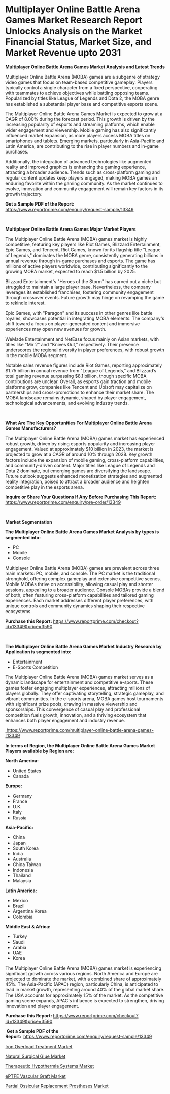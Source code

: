 <p><h1>Multiplayer Online Battle Arena Games Market Research Report Unlocks Analysis on the Market Financial Status, Market Size, and Market Revenue upto 2031</h1></p><p><strong>Multiplayer Online Battle Arena Games Market Analysis and Latest Trends</strong></p>
<p><p>Multiplayer Online Battle Arena (MOBA) games are a subgenre of strategy video games that focus on team-based competitive gameplay. Players typically control a single character from a fixed perspective, cooperating with teammates to achieve objectives while battling opposing teams. Popularized by titles like League of Legends and Dota 2, the MOBA genre has established a substantial player base and competitive esports scene.</p><p>The Multiplayer Online Battle Arena Games Market is expected to grow at a CAGR of 8.00% during the forecast period. This growth is driven by the increasing popularity of esports and streaming platforms, which enable wider engagement and viewership. Mobile gaming has also significantly influenced market expansion, as more players access MOBA titles on smartphones and tablets. Emerging markets, particularly in Asia-Pacific and Latin America, are contributing to the rise in player numbers and in-game purchases.</p><p>Additionally, the integration of advanced technologies like augmented reality and improved graphics is enhancing the gaming experience, attracting a broader audience. Trends such as cross-platform gaming and regular content updates keep players engaged, making MOBA games an enduring favorite within the gaming community. As the market continues to evolve, innovation and community engagement will remain key factors in its growth trajectory.</p></p>
<p><strong>Get a Sample PDF of the Report:&nbsp;</strong> <a href="https://www.reportprime.com/enquiry/request-sample/13349?utm_campaign=24&utm_medium=2&utm_source=Github&utm_content=ia&utm_term=02102024&utm_id=multiplayer-online-battle-arena-games">https://www.reportprime.com/enquiry/request-sample/13349</a></p>
<p>&nbsp;</p>
<p><strong>Multiplayer Online Battle Arena Games Major Market Players</strong></p>
<p><p>The Multiplayer Online Battle Arena (MOBA) games market is highly competitive, featuring key players like Riot Games, Blizzard Entertainment, Epic Games, and Tencent. Riot Games, known for its flagship title "League of Legends," dominates the MOBA genre, consistently generating billions in annual revenue through in-game purchases and esports. The game has millions of active players worldwide, contributing significantly to the growing MOBA market, expected to reach $1.5 billion by 2025.</p><p>Blizzard Entertainment's "Heroes of the Storm" has carved out a niche but struggled to maintain a large player base. Nevertheless, the company leverages its established franchises, fostering community engagement through crossover events. Future growth may hinge on revamping the game to rekindle interest.</p><p>Epic Games, with "Paragon" and its success in other genres like battle royales, showcases potential in integrating MOBA elements. The company's shift toward a focus on player-generated content and immersive experiences may open new avenues for growth.</p><p>WeMade Entertainment and NetEase focus mainly on Asian markets, with titles like "Mir 2" and "Knives Out," respectively. Their presence underscores the regional diversity in player preferences, with robust growth in the mobile MOBA segment.</p><p>Notable sales revenue figures include Riot Games, reporting approximately $1.75 billion in annual revenue from "League of Legends," and Blizzard’s total gaming revenue surpassing $8.1 billion, though specific MOBA contributions are unclear. Overall, as esports gain traction and mobile platforms grow, companies like Tencent and Ubisoft may capitalize on partnerships and cross-promotions to enhance their market share. The MOBA landscape remains dynamic, shaped by player engagement, technological advancements, and evolving industry trends.</p></p>
<p>&nbsp;</p>
<p><strong>What Are The Key Opportunities For Multiplayer Online Battle Arena Games Manufacturers?</strong></p>
<p><p>The Multiplayer Online Battle Arena (MOBA) games market has experienced robust growth, driven by rising esports popularity and increasing player engagement. Valued at approximately $10 billion in 2023, the market is projected to grow at a CAGR of around 10% through 2028. Key growth factors include the expansion of mobile gaming, cross-platform capabilities, and community-driven content. Major titles like League of Legends and Dota 2 dominate, but emerging games are diversifying the landscape. Future outlook suggests enhanced monetization strategies and augmented reality integration, poised to attract a broader audience and heighten competitive play in the esports arena.</p></p>
<p><strong>Inquire or Share Your Questions If Any Before Purchasing This Report:</strong> <a href="https://www.reportprime.com/enquiry/pre-order/13349?utm_campaign=24&utm_medium=2&utm_source=Github&utm_content=ia&utm_term=02102024&utm_id=multiplayer-online-battle-arena-games">https://www.reportprime.com/enquiry/pre-order/13349</a></p>
<p>&nbsp;</p>
<p><strong>Market Segmentation</strong></p>
<p><strong>The Multiplayer Online Battle Arena Games Market Analysis by types is segmented into:</strong></p>
<p><ul><li>PC</li><li>Mobile</li><li>Console</li></ul></p>
<p><p>Multiplayer Online Battle Arena (MOBA) games are prevalent across three main markets: PC, mobile, and console. The PC market is the traditional stronghold, offering complex gameplay and extensive competitive scenes. Mobile MOBAs thrive on accessibility, allowing casual play and shorter sessions, appealing to a broader audience. Console MOBAs provide a blend of both, often featuring cross-platform capabilities and tailored gaming experiences. Each market addresses different player preferences, with unique controls and community dynamics shaping their respective ecosystems.</p></p>
<p><strong>Purchase this Report:&nbsp;</strong><a href="https://www.reportprime.com/checkout?id=13349&price=3590&utm_campaign=24&utm_medium=2&utm_source=Github&utm_content=ia&utm_term=02102024&utm_id=multiplayer-online-battle-arena-games">https://www.reportprime.com/checkout?id=13349&price=3590</a></p>
<p>&nbsp;</p>
<p><strong>The Multiplayer Online Battle Arena Games Market Industry Research by Application is segmented into:</strong></p>
<p><ul><li>Entertainment</li><li>E-Sports Competition</li></ul></p>
<p><p>The Multiplayer Online Battle Arena (MOBA) games market serves as a dynamic landscape for entertainment and competitive e-sports. These games foster engaging multiplayer experiences, attracting millions of players globally. They offer captivating storytelling, strategic gameplay, and vibrant communities. In the e-sports arena, MOBA games host tournaments with significant prize pools, drawing in massive viewership and sponsorships. This convergence of casual play and professional competition fuels growth, innovation, and a thriving ecosystem that enhances both player engagement and industry revenue.</p></p>
<p><a href="https://www.reportprime.com/multiplayer-online-battle-arena-games-r13349?utm_campaign=24&utm_medium=2&utm_source=Github&utm_content=ia&utm_term=02102024&utm_id=multiplayer-online-battle-arena-games">&nbsp;https://www.reportprime.com/multiplayer-online-battle-arena-games-r13349</a></p>
<p><strong>In terms of Region, the Multiplayer Online Battle Arena Games Market Players available by Region are:</strong></p>
<p>
    <p> <strong> North America: </strong>
        <ul>
            <li>United States</li>
            <li>Canada</li>
        </ul>
        </p> 
    <p> <strong> Europe: </strong>
        <ul>
            <li>Germany</li>
            <li>France</li>
            <li>U.K.</li>
            <li>Italy</li>
            <li>Russia</li>
        </ul>
        </p> 
    <p> <strong> Asia-Pacific: </strong>
        <ul>
            <li>China</li>
            <li>Japan</li>
            <li>South Korea</li>
            <li>India</li>
            <li>Australia</li>
            <li>China Taiwan</li>
            <li>Indonesia</li>
            <li>Thailand</li>
            <li>Malaysia</li>
        </ul>
        </p> 
    <p> <strong> Latin America: </strong>
        <ul>
            <li>Mexico</li>
            <li>Brazil</li>
            <li>Argentina Korea</li>
            <li>Colombia</li>
        </ul>
        </p> 
    <p> <strong> Middle East & Africa: </strong>
        <ul>
            <li>Turkey</li>
            <li>Saudi</li>
            <li>Arabia</li>
            <li>UAE</li>
            <li>Korea</li>
        </ul>
    </p>
    </p>
<p><p>The Multiplayer Online Battle Arena (MOBA) games market is experiencing significant growth across various regions. North America and Europe are projected to dominate the market, with a combined share of approximately 45%. The Asia-Pacific (APAC) region, particularly China, is anticipated to lead in market growth, representing around 40% of the global market share. The USA accounts for approximately 15% of the market. As the competitive gaming scene expands, APAC's influence is expected to strengthen, driving innovation and player engagement.</p></p>
<p><strong>Purchase this Report: </strong><a href="https://www.reportprime.com/checkout?id=13349&price=3590&utm_campaign=24&utm_medium=2&utm_source=Github&utm_content=ia&utm_term=02102024&utm_id=multiplayer-online-battle-arena-games">https://www.reportprime.com/checkout?id=13349&price=3590</a></p>
<p>&nbsp;<strong>Get a Sample PDF of the Report:&nbsp;&nbsp;</strong><a href="https://www.reportprime.com/enquiry/request-sample/13349?utm_campaign=24&utm_medium=2&utm_source=Github&utm_content=ia&utm_term=02102024&utm_id=multiplayer-online-battle-arena-games">https://www.reportprime.com/enquiry/request-sample/13349</a></p>
<p><strong></strong></p>
<p><p><a href="https://www.linkedin.com/pulse/emerging-trends-iron-overload-treatment-market-global-outlook-ulife?utm_campaign=24&utm_medium=2&utm_source=Github&utm_content=ia&utm_term=02102024&utm_id=multiplayer-online-battle-arena-games">Iron Overload Treatment Market</a></p><p><a href="https://github.com/FahadAhmed712/Market-Research-Report-List-1/blob/main/natural-surgical-glue-market.md?utm_campaign=24&utm_medium=2&utm_source=Github&utm_content=ia&utm_term=02102024&utm_id=multiplayer-online-battle-arena-games">Natural Surgical Glue Market</a></p><p><a href="https://issuu.com/reportprime-2/docs/therapeutic-hypothermia-systems-mar_e97cfe2f6dbc7a?utm_campaign=24&utm_medium=2&utm_source=Github&utm_content=ia&utm_term=02102024&utm_id=multiplayer-online-battle-arena-games">Therapeutic Hypothermia Systems Market</a></p><p><a href="https://github.com/JosephineMcguire65/Market-Research-Report-List-1/blob/main/eptfe-vascular-graft-market.md?utm_campaign=24&utm_medium=2&utm_source=Github&utm_content=ia&utm_term=02102024&utm_id=multiplayer-online-battle-arena-games">ePTFE Vascular Graft Market</a></p><p><a href="https://issuu.com/reportprime-2/docs/partial-ossicular-replacement-prost_5238b33f75acc4?utm_campaign=24&utm_medium=2&utm_source=Github&utm_content=ia&utm_term=02102024&utm_id=multiplayer-online-battle-arena-games">Partial Ossicular Replacement Prostheses Market</a></p></p>